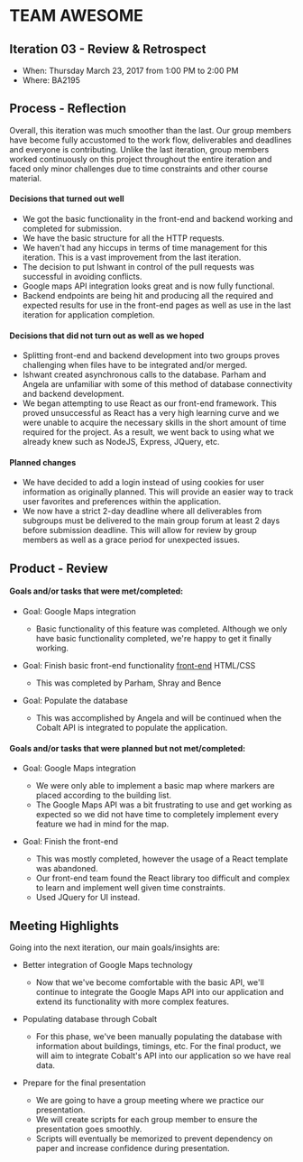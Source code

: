 # TEAM AWESOME


## Iteration 03 - Review & Retrospect

 * When: Thursday March 23, 2017 from 1:00 PM to 2:00 PM
 * Where: BA2195

## Process - Reflection

Overall, this iteration was much smoother than the last. Our group members have
become fully accustomed to the work flow, deliverables and deadlines and everyone is contributing. Unlike the last iteration, group members worked continuously on this project throughout the entire iteration and faced only minor challenges due to time constraints and other course material.

#### Decisions that turned out well

 * We got the basic functionality in the front-end and backend working and completed for submission.
 * We have the basic structure for all the HTTP requests.
 * We haven't had any hiccups in terms of time management for this iteration. This is a vast improvement from the last iteration.
 * The decision to put Ishwant in control of the pull requests was successful in avoiding conflicts.
 * Google maps API integration looks great and is now fully functional.
 * Backend endpoints are being hit and producing all the required and expected results for use in the front-end pages as well as use in the last iteration for application completion.


#### Decisions that did not turn out as well as we hoped

 * Splitting front-end and backend development into two groups proves challenging when files have to be integrated and/or merged.
 * Ishwant created asynchronous calls to the database. Parham and Angela are unfamiliar with some of this method of database connectivity and backend development.
 * We began attempting to use React as our front-end framework. This proved unsuccessful as React has a very high learning curve and we were unable to acquire the necessary skills in the short amount of time required for the project. As a result, we went back to using what we already knew such as NodeJS, Express, JQuery, etc.


#### Planned changes

 * We have decided to add a login instead of using cookies for user information as originally planned. This will provide an easier way to track user favorites and preferences within the application.
 * We now have a strict 2-day deadline where all deliverables from subgroups must be delivered to the main group forum at least 2 days before submission deadline. This will allow for review by group members as well as a grace period for unexpected issues.


## Product - Review

#### Goals and/or tasks that were met/completed:

 * Goal: Google Maps integration
	- Basic functionality of this feature was completed. Although we only have basic functionality completed, we're happy to get it finally working.

 * Goal: Finish basic front-end functionality [front-end](../../assets/) HTML/CSS
 	- This was completed by Parham, Shray and Bence

 * Goal: Populate the database
 	- This was accomplished by Angela and will be continued when the Cobalt API is integrated to populate the application.

#### Goals and/or tasks that were planned but not met/completed:

 * Goal: Google Maps integration
 	- We were only able to implement a basic map where markers are placed according to the building list.
 	- The Google Maps API was a bit frustrating to use and get working as expected so we did not have time to completely implement every feature we had in mind for the map.

 * Goal: Finish the front-end
 	- This was mostly completed, however the usage of a React template was abandoned.
 	- Our front-end team found the React library too difficult and complex to learn and implement well given time constraints.
 	- Used JQuery for UI instead.

## Meeting Highlights

Going into the next iteration, our main goals/insights are:

* Better integration of Google Maps technology
 	- Now that we've become comfortable with the basic API, we'll continue
 	to integrate the Google Maps API into our application and extend its functionality with more complex features.

* Populating database through Cobalt
    - For this phase, we've been manually populating the database with information about buildings, timings, etc. For the final product, we will aim to integrate Cobalt's API into our application so we have real data.

* Prepare for the final presentation
 	- We are going to have a group meeting where we practice our presentation.
 	- We will create scripts for each group member to ensure the
 	presentation goes smoothly. 
    - Scripts will eventually be memorized to prevent dependency on paper and increase confidence during presentation.
